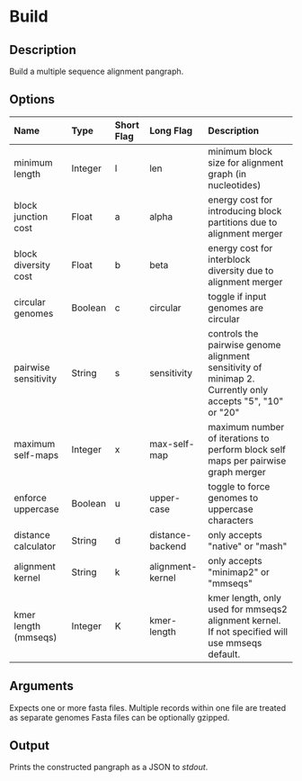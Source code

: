 # Build

## Description
Build a multiple sequence alignment pangraph.

## Options
| Name                 | Type    | Short Flag | Long Flag        | Description                                                                                               |
| :------------------- | :------ | :--------- | :--------------- | :-------------------------------------------------------------------------------------------------------- |
| minimum length       | Integer | l          | len              | minimum block size for alignment graph (in nucleotides)                                                   |
| block junction cost  | Float   | a          | alpha            | energy cost for introducing block partitions due to alignment merger                                      |
| block diversity cost | Float   | b          | beta             | energy cost for interblock diversity due to alignment merger                                              |
| circular genomes     | Boolean | c          | circular         | toggle if input genomes are circular                                                                      |
| pairwise sensitivity | String  | s          | sensitivity      | controls the pairwise genome alignment sensitivity of minimap 2. Currently only accepts "5", "10" or "20" |
| maximum self-maps    | Integer | x          | max-self-map     | maximum number of iterations to perform block self maps per pairwise graph merger                         |
| enforce uppercase    | Boolean | u          | upper-case       | toggle to force genomes to uppercase characters                                                           |
| distance calculator  | String  | d          | distance-backend | only accepts "native" or "mash"                                                                           |
| alignment kernel     | String  | k          | alignment-kernel | only accepts "minimap2" or "mmseqs"                                                                       |
| kmer length (mmseqs) | Integer | K          | kmer-length      | kmer length, only used for mmseqs2 alignment kernel. If not specified will use mmseqs default.            |

## Arguments
Expects one or more fasta files.
Multiple records within one file are treated as separate genomes
Fasta files can be optionally gzipped.

## Output
Prints the constructed pangraph as a JSON to _stdout_.
